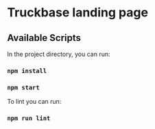 # Truckbase landing page

## Available Scripts

In the project directory, you can run:
### `npm install`
### `npm start`

To lint  you can run:
### `npm run lint`

